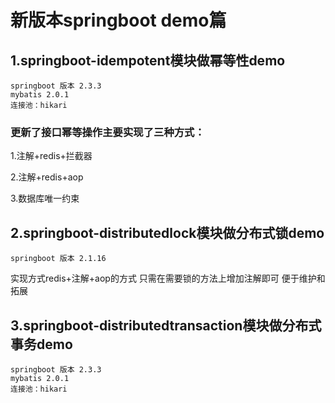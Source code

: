 # 新版本springboot demo篇

## 1.springboot-idempotent模块做幂等性demo
    springboot 版本 2.3.3  
    mybatis 2.0.1  
    连接池：hikari
 
 ### 更新了接口幂等操作主要实现了三种方式：
 1.注解+redis+拦截器  
    
 2.注解+redis+aop  
 
 3.数据库唯一约束
 
 
## 2.springboot-distributedlock模块做分布式锁demo
    springboot 版本 2.1.16

实现方式redis+注解+aop的方式 只需在需要锁的方法上增加注解即可 便于维护和拓展

## 3.springboot-distributedtransaction模块做分布式事务demo
    springboot 版本 2.3.3
    mybatis 2.0.1  
    连接池：hikari